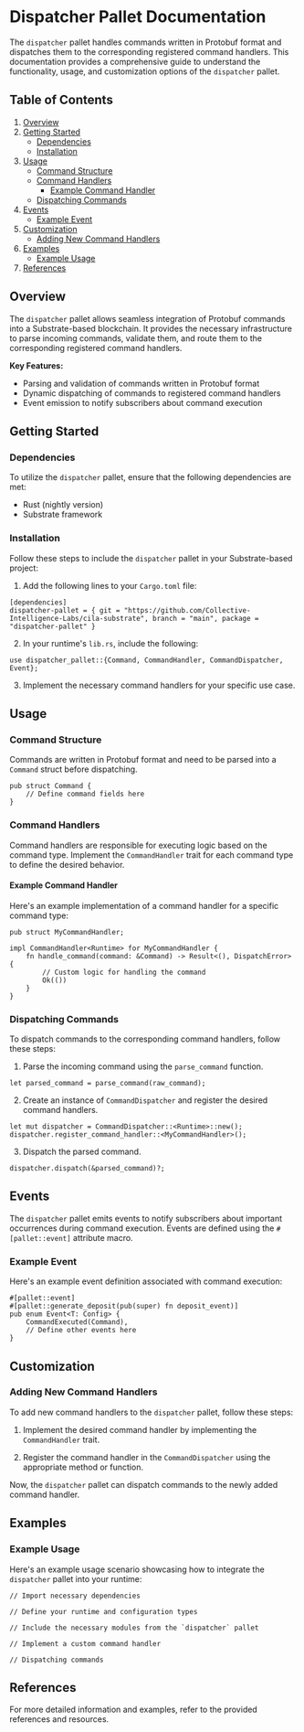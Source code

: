# Dispatcher Pallet Documentation

The `dispatcher` pallet handles commands written in Protobuf format and dispatches them to the corresponding registered command handlers. This documentation provides a comprehensive guide to understand the functionality, usage, and customization options of the `dispatcher` pallet.

## Table of Contents
1. [Overview](#overview)
2. [Getting Started](#getting-started)
   - [Dependencies](#dependencies)
   - [Installation](#installation)
3. [Usage](#usage)
   - [Command Structure](#command-structure)
   - [Command Handlers](#command-handlers)
     - [Example Command Handler](#example-command-handler)
   - [Dispatching Commands](#dispatching-commands)
4. [Events](#events)
   - [Example Event](#example-event)
5. [Customization](#customization)
   - [Adding New Command Handlers](#adding-new-command-handlers)
6. [Examples](#examples)
   - [Example Usage](#example-usage)
7. [References](#references)

## Overview

The `dispatcher` pallet allows seamless integration of Protobuf commands into a Substrate-based blockchain. It provides the necessary infrastructure to parse incoming commands, validate them, and route them to the corresponding registered command handlers.

**Key Features:**
- Parsing and validation of commands written in Protobuf format
- Dynamic dispatching of commands to registered command handlers
- Event emission to notify subscribers about command execution

## Getting Started

### Dependencies

To utilize the `dispatcher` pallet, ensure that the following dependencies are met:
- Rust (nightly version)
- Substrate framework

### Installation

Follow these steps to include the `dispatcher` pallet in your Substrate-based project:

1. Add the following lines to your `Cargo.toml` file:

```
[dependencies]
dispatcher-pallet = { git = "https://github.com/Collective-Intelligence-Labs/cila-substrate", branch = "main", package = "dispatcher-pallet" }
```

2. In your runtime's `lib.rs`, include the following:

```
use dispatcher_pallet::{Command, CommandHandler, CommandDispatcher, Event};
```

3. Implement the necessary command handlers for your specific use case.

## Usage

### Command Structure

Commands are written in Protobuf format and need to be parsed into a `Command` struct before dispatching.

```
pub struct Command {
    // Define command fields here
}
```

### Command Handlers

Command handlers are responsible for executing logic based on the command type. Implement the `CommandHandler` trait for each command type to define the desired behavior.

#### Example Command Handler

Here's an example implementation of a command handler for a specific command type:

```
pub struct MyCommandHandler;

impl CommandHandler<Runtime> for MyCommandHandler {
    fn handle_command(command: &Command) -> Result<(), DispatchError> {
        // Custom logic for handling the command
        Ok(())
    }
}
```

### Dispatching Commands

To dispatch commands to the corresponding command handlers, follow these steps:

1. Parse the incoming command using the `parse_command` function.

```
let parsed_command = parse_command(raw_command);
```

2. Create an instance of `CommandDispatcher` and register the desired command handlers.

```
let mut dispatcher = CommandDispatcher::<Runtime>::new();
dispatcher.register_command_handler::<MyCommandHandler>();
```

3. Dispatch the parsed command.

```
dispatcher.dispatch(&parsed_command)?;
```

## Events

The `dispatcher` pallet emits events to notify subscribers about important occurrences during command execution. Events are defined using the `#[pallet::event]` attribute macro.

### Example Event

Here's an example event definition associated with command execution:

```
#[pallet::event]
#[pallet::generate_deposit(pub(super) fn deposit_event)]
pub enum Event<T: Config> {
    CommandExecuted(Command),
    // Define other events here
}
```

## Customization

### Adding New Command Handlers

To add new command handlers to the `dispatcher` pallet, follow these steps:

1. Implement the desired command handler by implementing the `CommandHandler` trait.

2. Register the command handler in the `CommandDispatcher` using the appropriate method or function.

Now, the `dispatcher` pallet can dispatch commands to the newly added command handler.

## Examples

### Example Usage

Here's an example usage scenario showcasing how to integrate the `dispatcher` pallet into your runtime:

```
// Import necessary dependencies

// Define your runtime and configuration types

// Include the necessary modules from the `dispatcher` pallet

// Implement a custom command handler

// Dispatching commands
```

## References

For more detailed information and examples, refer to the provided references and resources.
